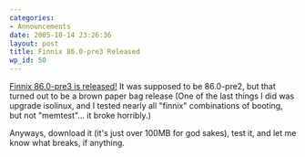 ```yaml
---
categories:
- Announcements
date: 2005-10-14 23:26:36
layout: post
title: Finnix 86.0-pre3 Released
wp_id: 50
---
```

[Finnix 86.0-pre3 is released!](https://www.finnix.org/) It was supposed to be 86.0-pre2, but that turned out to be a brown paper bag release (One of the last things I did was upgrade isolinux, and I tested nearly all "finnix" combinations of booting, but not "memtest"... it broke horribly.)

Anyways, download it (it's just over 100MB for god sakes), test it, and let me know what breaks, if anything.
